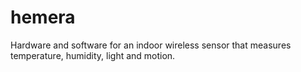 hemera
======

Hardware and software for an indoor wireless sensor that measures temperature, humidity, light and motion.